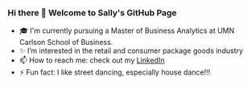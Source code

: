 ### Hi there 👋 Welcome to Sally's GitHub Page

<!--
**sally1124/sally1124** is a ✨ _special_ ✨ repository because its `README.md` (this file) appears on your GitHub profile.

Here are some ideas to get you started:
-->

- 🎓 I'm currently pursuing a Master of Business Analytics at UMN Carlson School of Business.
- ✨ I’m interested in the retail and consumer package goods industry
- 📫 How to reach me: check out my [LinkedIn](linkedin.com/in/ssu-hsien-lee)
- ⚡ Fun fact: I like street dancing, especially house dance!!!
